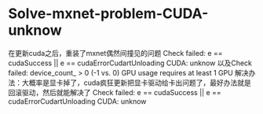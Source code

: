 # Solve-mxnet-problem-CUDA-unknow
在更新cuda之后，重装了mxnet偶然间撞见的问题
Check failed: e == cudaSuccess || e == cudaErrorCudartUnloading CUDA: unknow
以及Check failed: device_count_ > 0 (-1 vs. 0) GPU usage requires at least 1 GPU
解决办法：大概率是显卡掉了，cuda疯狂更新把显卡驱动给卡出问题了，最好办法就是回滚驱动，然后就能解决了
Check failed: e == cudaSuccess || e == cudaErrorCudartUnloading CUDA: unknow

